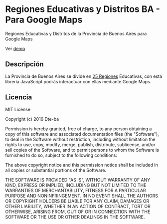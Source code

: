 # Regiones Educativas y Distritos BA - Para Google Maps

Regiones Educativas y Distritos de la Provincia de Buenos Aires para Google Maps

Ver [demo](https://dte-ba.github.io/redba-maps/)

## Descripción

La Provincia de Buenos Aires se divide en [25 Regiones](https://github.com/Dte-ba/redba-maps/blob/master/REGIONES.md) Educativas, con esta librería JavaScript podrás interactuar con ellas mediante Google Maps.

## Licencia

MIT License

Copyright (c) 2016 Dte-ba

Permission is hereby granted, free of charge, to any person obtaining a copy
of this software and associated documentation files (the "Software"), to deal
in the Software without restriction, including without limitation the rights
to use, copy, modify, merge, publish, distribute, sublicense, and/or sell
copies of the Software, and to permit persons to whom the Software is
furnished to do so, subject to the following conditions:

The above copyright notice and this permission notice shall be included in all
copies or substantial portions of the Software.

THE SOFTWARE IS PROVIDED "AS IS", WITHOUT WARRANTY OF ANY KIND, EXPRESS OR
IMPLIED, INCLUDING BUT NOT LIMITED TO THE WARRANTIES OF MERCHANTABILITY,
FITNESS FOR A PARTICULAR PURPOSE AND NONINFRINGEMENT. IN NO EVENT SHALL THE
AUTHORS OR COPYRIGHT HOLDERS BE LIABLE FOR ANY CLAIM, DAMAGES OR OTHER
LIABILITY, WHETHER IN AN ACTION OF CONTRACT, TORT OR OTHERWISE, ARISING FROM,
OUT OF OR IN CONNECTION WITH THE SOFTWARE OR THE USE OR OTHER DEALINGS IN THE
SOFTWARE.
